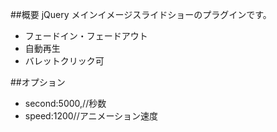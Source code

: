 ##概要
jQuery メインイメージスライドショーのプラグインです。
* フェードイン・フェードアウト
* 自動再生
* バレットクリック可

##オプション
* second:5000,//秒数
* speed:1200//アニメーション速度